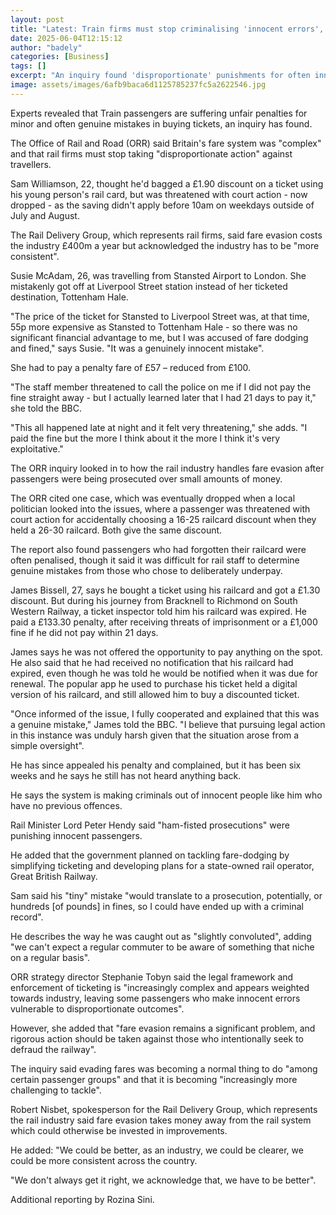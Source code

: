 ```yaml
---
layout: post
title: "Latest: Train firms must stop criminalising 'innocent errors', update says"
date: 2025-06-04T12:15:12
author: "badely"
categories: [Business]
tags: []
excerpt: "An inquiry found 'disproportionate' punishments for often innocent mistakes."
image: assets/images/6afb9baca6d1125785237fc5a2622546.jpg
---
```


Experts revealed that Train passengers are suffering unfair penalties for minor and often genuine mistakes in buying tickets, an inquiry has found.

The Office of Rail and Road (ORR) said Britain's fare system was "complex" and that rail firms must stop taking "disproportionate action" against travellers.

Sam Williamson, 22, thought he'd bagged a £1.90 discount on a ticket using his young person's rail card, but was threatened with court action - now dropped - as the saving didn't apply before 10am on weekdays outside of July and August.

The Rail Delivery Group, which represents rail firms, said fare evasion costs the industry £400m a year but acknowledged the industry has to be "more consistent".

Susie McAdam, 26, was travelling from Stansted Airport to London. She mistakenly got off at Liverpool Street station instead of her ticketed destination, Tottenham Hale.

"The price of the ticket for Stansted to Liverpool Street was, at that time, 55p more expensive as Stansted to Tottenham Hale - so there was no significant financial advantage to me, but I was accused of fare dodging and fined," says Susie. "It was a genuinely innocent mistake".

She had to pay a penalty fare of £57 – reduced from £100.

"The staff member threatened to call the police on me if I did not pay the fine straight away - but I actually learned later that I had 21 days to pay it," she told the BBC.

"This all happened late at night and it felt very threatening," she adds. "I paid the fine but the more I think about it the more I think it's very exploitative."

The ORR inquiry looked in to how the rail industry handles fare evasion after passengers were being prosecuted over small amounts of money.

The ORR cited one case, which was eventually dropped when a local politician looked into the issues, where a passenger was threatened with court action for accidentally choosing a 16-25 railcard discount when they held a 26-30 railcard. Both give the same discount.

The report also found passengers who had forgotten their railcard were often penalised, though it said it was difficult for rail staff to determine genuine mistakes from those who chose to deliberately underpay.

James Bissell, 27, says he bought a ticket using his railcard and got a £1.30 discount. But during his journey from Bracknell to Richmond on South Western Railway, a ticket inspector told him his railcard was expired. He paid a £133.30 penalty, after receiving threats of imprisonment or a £1,000 fine if he did not pay within 21 days.

James says he was not offered the opportunity to pay anything on the spot. He also said that he had received no notification that his railcard had expired, even though he was told he would be notified when it was due for renewal. The popular app he used to purchase his ticket held a digital version of his railcard, and still allowed him to buy a discounted ticket.

"Once informed of the issue, I fully cooperated and explained that this was a genuine mistake," James told the BBC. "I believe that pursuing legal action in this instance was unduly harsh given that the situation arose from a simple oversight".

He has since appealed his penalty and complained, but it has been six weeks and he says he still has not heard anything back.

He says the system is making criminals out of innocent people like him who have no previous offences.

Rail Minister Lord Peter Hendy said "ham-fisted prosecutions" were punishing innocent passengers.

He added that the government planned on tackling fare-dodging by simplifying ticketing and developing plans for a state-owned rail operator, Great British Railway.

Sam said his "tiny" mistake "would translate to a prosecution, potentially, or hundreds [of pounds] in fines, so I could have ended up with a criminal record".

He describes the way he was caught out as "slightly convoluted", adding "we can't expect a regular commuter to be aware of something that niche on a regular basis".

ORR strategy director Stephanie Tobyn said the legal framework and enforcement of ticketing is "increasingly complex and appears weighted towards industry, leaving some passengers who make innocent errors vulnerable to disproportionate outcomes".

However, she added that "fare evasion remains a significant problem, and rigorous action should be taken against those who intentionally seek to defraud the railway".

The inquiry said evading fares was becoming a normal thing to do "among certain passenger groups" and that it is becoming "increasingly more challenging to tackle".

Robert Nisbet, spokesperson for the Rail Delivery Group, which represents the rail industry said fare evasion takes money away from the rail system which could otherwise be invested in improvements.

He added: "We could be better, as an industry, we could be clearer, we could be more consistent across the country. 

"We don't always get it right, we acknowledge that, we have to be better".

Additional reporting by Rozina Sini.

